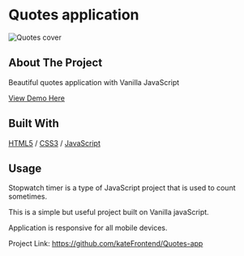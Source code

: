 <div>
  <h1>Quotes application</h1> 
  <img src="coverStopwatch.JPG" alt="Quotes cover" width="auto">
</div>

<!-- ABOUT THE PROJECT -->
## About The Project
Beautiful quotes application with Vanilla JavaScript

  <p>
    <a href="https://quotes-day-app.glitch.me">View Demo Here</a>
  </p>

## Built With

[HTML5](https://www.w3schools.com/html/) / [CSS3](https://www.w3schools.com/css/) / [JavaScript](https://www.w3schools.com/js/)
 
<!-- USAGE EXAMPLES -->
## Usage
<p>Stopwatch timer is a type of JavaScript project that is used to count sometimes.</p>
<p>This is a simple but useful project built on Vanilla javaScript.</p>
<p>Application is responsive for all mobile devices.</p>

Project Link: https://github.com/kateFrontend/Quotes-app
